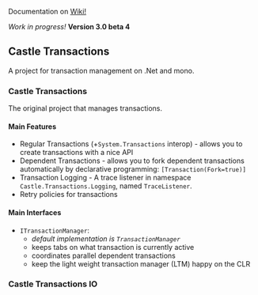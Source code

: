 Documentation on [Wiki!](https://github.com/haf/Castle.Services.Transaction/wiki)

*Work in progress!*
**Version 3.0 beta 4**

## Castle Transactions

A project for transaction management on .Net and mono.

### Castle Transactions

The original project that manages transactions.

#### Main Features

 * Regular Transactions (+`System.Transactions` interop) - allows you to create transactions with a nice API
 * Dependent Transactions - allows you to fork dependent transactions automatically by declarative programming: `[Transaction(Fork=true)]`
 * Transaction Logging - A trace listener in namespace `Castle.Transactions.Logging`, named `TraceListener`.
 * Retry policies for transactions

#### Main Interfaces

 - `ITransactionManager`:
   - *default implementation is `TransactionManager`*
   - keeps tabs on what transaction is currently active
   - coordinates parallel dependent transactions
   - keep the light weight transaction manager (LTM) happy on the CLR

### Castle Transactions IO